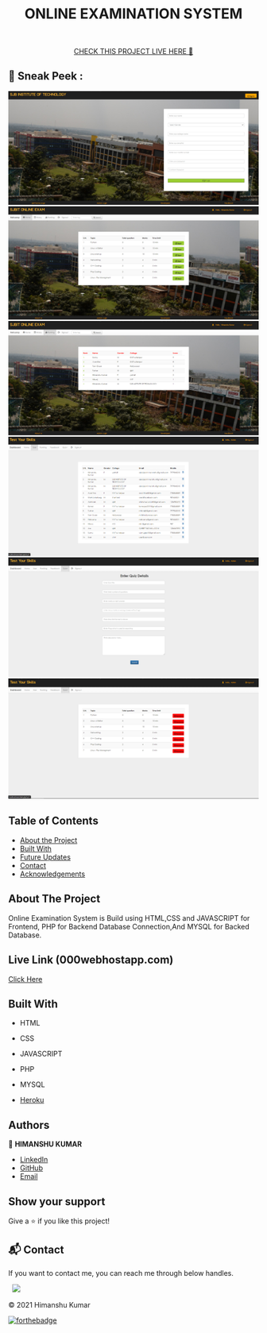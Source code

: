 <h1 align ="center">ONLINE EXAMINATION SYSTEM</h1>
<!--
*** Thanks for checking out this README Template. If you have a suggestion that would
*** make this better, please fork the repo and create a pull request or simply open
*** an issue with the tag "enhancement".
*** Thanks again! Now go create something AMAZING! :D
-->

<!-- PROJECT SHIELDS -->
<!--
*** I'm using markdown "reference style" links for readability.
*** Reference links are enclosed in brackets [ ] instead of parentheses ( ).
*** See the bottom of this document for the declaration of the reference variables
*** for contributors-url, forks-url, etc. This is an optional, concise syntax you may use.
*** https://www.markdownguide.org/basic-syntax/#reference-style-links
-->
<!-- PROJECT LOGO -->

<br />
<p align="center">
  <a href="https://github.com/himanshukumar9/Online-Examination-System">
     </a>
  <p align="center">
  <a href="https://onlineexamsjbit.000webhostapp.com/" target="_blank"> CHECK THIS PROJECT LIVE HERE 🚀</a>
  </p>
<!-- TABLE OF CONTENTS -->

## 📌 Sneak Peek  :
![HOME](https://github.com/himanshukumar9/Online-Examination-System/blob/main/public/1.png)
![HOME](https://github.com/himanshukumar9/Online-Examination-System/blob/main/public/2.png)
![Shows](https://github.com/himanshukumar9/Online-Examination-System/blob/main/public/3.png)
![Shows](https://github.com/himanshukumar9/Online-Examination-System/blob/main/public/4.png)
![Shows](https://github.com/himanshukumar9/Online-Examination-System/blob/main/public/5.png)
![HOME](https://github.com/himanshukumar9/Online-Examination-System/blob/main/public/6.png)
<!-- ABOUT THE PROJECT -->
## Table of Contents

* [About the Project](#about-the-project)
* [Built With](#built-with)
* [Future Updates](#future-updates)
* [Contact](#Authors)
* [Acknowledgements](#acknowledgements)

## About The Project

Online Examination System is Build using HTML,CSS and JAVASCRIPT for Frontend, PHP for Backend Database Connection,And MYSQL for Backed Database.
## Live Link (000webhostapp.com)

[Click Here](https://onlineexamsjbit.000webhostapp.com/)
  ## Built With

- HTML
- CSS
- JAVASCRIPT
- PHP
- MYSQL

- [Heroku](https://onlineexamsjbit.000webhostapp.com/)

  <!-- CONTACT -->

## Authors

👤 **HIMANSHU KUMAR** 
    
- [LinkedIn](https://www.linkedin.com/in/himanshukumar-797904/)
- [GitHub](https://https://github.com/himanshukumar9)
- [Email](abrojackhimanshu@gmail.com)


## Show your support

Give a ⭐️ if you like this project!


<h2>📬 Contact</h2>

If you want to contact me, you can reach me through below handles.

&nbsp;&nbsp;<a href="https://www.linkedin.com/in/himanshukumar-797904/"><img src="https://www.felberpr.com/wp-content/uploads/linkedin-logo.png" width="30"></img></a>

© 2021 Himanshu Kumar


[![forthebadge](https://forthebadge.com/images/badges/built-with-love.svg)](https://forthebadge.com)
